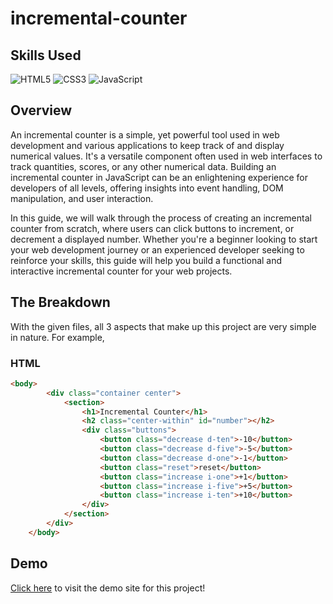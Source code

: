 # incremental-counter

## Skills Used

![HTML5](https://img.shields.io/badge/html5-%23E34F26.svg?style=for-the-badge&logo=html5&logoColor=white)
![CSS3](https://img.shields.io/badge/css3-%231572B6.svg?style=for-the-badge&logo=css3&logoColor=white)
![JavaScript](https://img.shields.io/badge/javascript-%23323330.svg?style=for-the-badge&logo=javascript&logoColor=%23F7DF1E)

## Overview

An incremental counter is a simple, yet powerful tool used in web development and various applications to keep track of and display numerical values. It's a versatile component often used in web interfaces to track quantities, scores, or any other numerical data. Building an incremental counter in JavaScript can be an enlightening experience for developers of all levels, offering insights into event handling, DOM manipulation, and user interaction. 

In this guide, we will walk through the process of creating an incremental counter from scratch, where users can click buttons to increment, or decrement a displayed number.  Whether you're a beginner looking to start your web development journey or an experienced developer seeking to reinforce your skills, this guide will help you build a functional and interactive incremental counter for your web projects.

## The Breakdown

With the given files, all 3 aspects that make up this project are very simple in nature. For example,

### HTML
```html
<body>
        <div class="container center">
            <section>
                <h1>Incremental Counter</h1>
                <h2 class="center-within" id="number"></h2>
                <div class="buttons">
                    <button class="decrease d-ten">-10</button>
                    <button class="decrease d-five">-5</button>
                    <button class="decrease d-one">-1</button>
                    <button class="reset">reset</button>
                    <button class="increase i-one">+1</button>
                    <button class="increase i-five">+5</button>
                    <button class="increase i-ten">+10</button>
                </div>
            </section>
        </div>
    </body>
```

## Demo

<a href="https://raw.githack.com/riley-ad-clark/incremental-counter/main/index.html" target="_blank">Click here</a> to visit the demo site for this project!



